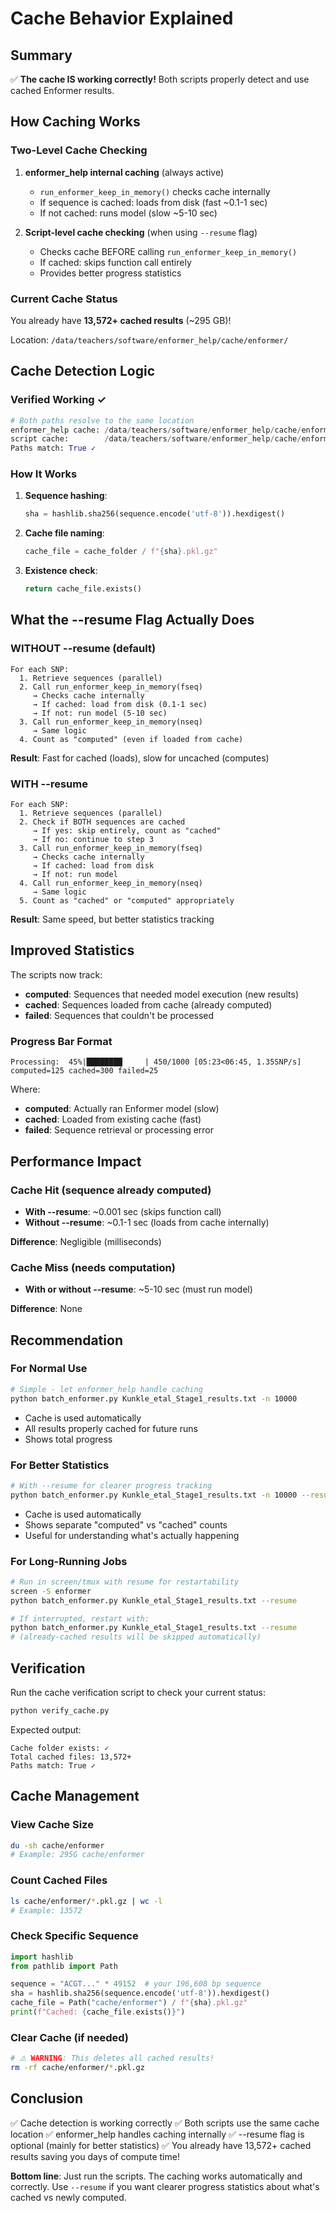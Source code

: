 # Cache Behavior Explained

## Summary

✅ **The cache IS working correctly!** Both scripts properly detect and use cached Enformer results.

## How Caching Works

### Two-Level Cache Checking

1. **enformer_help internal caching** (always active)
   - `run_enformer_keep_in_memory()` checks cache internally
   - If sequence is cached: loads from disk (fast ~0.1-1 sec)
   - If not cached: runs model (slow ~5-10 sec)

2. **Script-level cache checking** (when using `--resume` flag)
   - Checks cache BEFORE calling `run_enformer_keep_in_memory()`
   - If cached: skips function call entirely
   - Provides better progress statistics

### Current Cache Status

You already have **13,572+ cached results** (~295 GB)!

Location: `/data/teachers/software/enformer_help/cache/enformer/`

## Cache Detection Logic

### Verified Working ✓

```python
# Both paths resolve to the same location
enformer_help cache: /data/teachers/software/enformer_help/cache/enformer
script cache:        /data/teachers/software/enformer_help/cache/enformer
Paths match: True ✓
```

### How It Works

1. **Sequence hashing**:
   ```python
   sha = hashlib.sha256(sequence.encode('utf-8')).hexdigest()
   ```

2. **Cache file naming**:
   ```python
   cache_file = cache_folder / f"{sha}.pkl.gz"
   ```

3. **Existence check**:
   ```python
   return cache_file.exists()
   ```

## What the --resume Flag Actually Does

### WITHOUT --resume (default)

```
For each SNP:
  1. Retrieve sequences (parallel)
  2. Call run_enformer_keep_in_memory(fseq)
     → Checks cache internally
     → If cached: load from disk (0.1-1 sec)
     → If not: run model (5-10 sec)
  3. Call run_enformer_keep_in_memory(nseq)
     → Same logic
  4. Count as "computed" (even if loaded from cache)
```

**Result**: Fast for cached (loads), slow for uncached (computes)

### WITH --resume

```
For each SNP:
  1. Retrieve sequences (parallel)
  2. Check if BOTH sequences are cached
     → If yes: skip entirely, count as "cached"
     → If no: continue to step 3
  3. Call run_enformer_keep_in_memory(fseq)
     → Checks cache internally
     → If cached: load from disk
     → If not: run model
  4. Call run_enformer_keep_in_memory(nseq)
     → Same logic
  5. Count as "cached" or "computed" appropriately
```

**Result**: Same speed, but better statistics tracking

## Improved Statistics

The scripts now track:

- **computed**: Sequences that needed model execution (new results)
- **cached**: Sequences loaded from cache (already computed)
- **failed**: Sequences that couldn't be processed

### Progress Bar Format

```
Processing:  45%|████████     | 450/1000 [05:23<06:45, 1.35SNP/s] computed=125 cached=300 failed=25
```

Where:
- **computed**: Actually ran Enformer model (slow)
- **cached**: Loaded from existing cache (fast)
- **failed**: Sequence retrieval or processing error

## Performance Impact

### Cache Hit (sequence already computed)

- **With --resume**: ~0.001 sec (skips function call)
- **Without --resume**: ~0.1-1 sec (loads from cache internally)

**Difference**: Negligible (milliseconds)

### Cache Miss (needs computation)

- **With or without --resume**: ~5-10 sec (must run model)

**Difference**: None

## Recommendation

### For Normal Use

```bash
# Simple - let enformer_help handle caching
python batch_enformer.py Kunkle_etal_Stage1_results.txt -n 10000
```

- Cache is used automatically
- All results properly cached for future runs
- Shows total progress

### For Better Statistics

```bash
# With --resume for clearer progress tracking
python batch_enformer.py Kunkle_etal_Stage1_results.txt -n 10000 --resume
```

- Cache is used automatically
- Shows separate "computed" vs "cached" counts
- Useful for understanding what's actually happening

### For Long-Running Jobs

```bash
# Run in screen/tmux with resume for restartability
screen -S enformer
python batch_enformer.py Kunkle_etal_Stage1_results.txt --resume

# If interrupted, restart with:
python batch_enformer.py Kunkle_etal_Stage1_results.txt --resume
# (already-cached results will be skipped automatically)
```

## Verification

Run the cache verification script to check your current status:

```bash
python verify_cache.py
```

Expected output:
```
Cache folder exists: ✓
Total cached files: 13,572+
Paths match: True ✓
```

## Cache Management

### View Cache Size

```bash
du -sh cache/enformer
# Example: 295G cache/enformer
```

### Count Cached Files

```bash
ls cache/enformer/*.pkl.gz | wc -l
# Example: 13572
```

### Check Specific Sequence

```python
import hashlib
from pathlib import Path

sequence = "ACGT..." * 49152  # your 196,608 bp sequence
sha = hashlib.sha256(sequence.encode('utf-8')).hexdigest()
cache_file = Path("cache/enformer") / f"{sha}.pkl.gz"
print(f"Cached: {cache_file.exists()}")
```

### Clear Cache (if needed)

```bash
# ⚠️ WARNING: This deletes all cached results!
rm -rf cache/enformer/*.pkl.gz
```

## Conclusion

✅ Cache detection is working correctly
✅ Both scripts use the same cache location
✅ enformer_help handles caching internally
✅ --resume flag is optional (mainly for better statistics)
✅ You already have 13,572+ cached results saving you days of compute time!

**Bottom line**: Just run the scripts. The caching works automatically and correctly. Use `--resume` if you want clearer progress statistics about what's cached vs newly computed.
